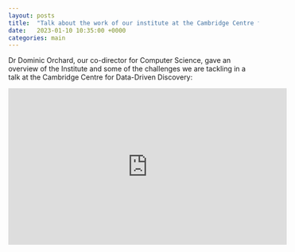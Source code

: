 ```yaml
---
layout: posts
title:  "Talk about the work of our institute at the Cambridge Centre for Data-Driven Discovery"
date:   2023-01-10 10:35:00 +0000
categories: main
---
```


Dr Dominic Orchard, our co-director for Computer Science, gave an overview of the Institute and some of the challenges we are tackling 
in a talk at the Cambridge Centre for Data-Driven Discovery:

<iframe width="560" height="315" src="https://www.youtube.com/embed/w9zl_cqOv4Q" title="YouTube video player" frameborder="0" allow="accelerometer; autoplay; clipboard-write; encrypted-media; gyroscope; picture-in-picture; web-share" allowfullscreen></iframe>
